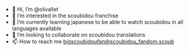 - 👋 Hi, I’m @olivallet
- 👀 I’m interested in the scoubidou franchise
- 🌱 I’m currently learning japanese to be able to watch scoubidou in all languages available
- 💞️ I’m looking to collaborate on scoubidou translations
- 📫 How to reach me bigscoubidoufan@scoubidou_fandom.scoub

<!---
olivallet/olivallet is a ✨ special ✨ repository because its `README.md` (this file) appears on your GitHub profile.
You can click the Preview link to take a look at your changes.
--->
